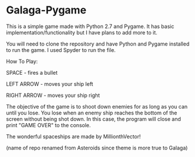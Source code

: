 # Galaga-Pygame

This is a simple game made with Python 2.7 and Pygame. It has basic implementation/functionality but I have plans to add more to it.

You will need to clone the repository and have Python and Pygame installed to run the game. I used Spyder to run the file. 

How To Play:

SPACE - fires a bullet

LEFT ARROW - moves your ship left

RIGHT ARROW - moves your ship right

The objective of the game is to shoot down enemies for as long as you can until you lose. You lose when an enemy ship reaches
the bottom of the screen without being shot down. In this case, the program will close and print "GAME OVER" to the console.

The wonderful spaceships are made by MillionthVector!

(name of repo renamed from Asteroids since theme is more true to Galaga)
